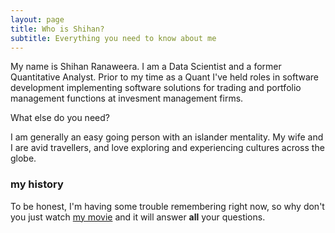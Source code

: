 ```yaml
---
layout: page
title: Who is Shihan?
subtitle: Everything you need to know about me
---
```


My name is Shihan Ranaweera. I am a Data Scientist and a former Quantitative Analyst. Prior to my time as a Quant I've held roles in software development implementing software solutions for trading and portfolio management functions at invesment management firms.

What else do you need?

I am generally an easy going person with an islander mentality. My wife and I are avid travellers, and love exploring and experiencing cultures across the globe.

### my history

To be honest, I'm having some trouble remembering right now, so why don't you just watch [my movie](http://en.wikipedia.org/wiki/The_Princess_Bride_%28film%29) and it will answer **all** your questions.
